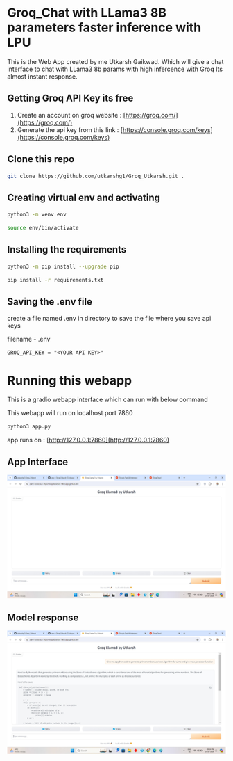 # Groq_Chat with LLama3 8B parameters faster inference with LPU

This is the Web App created by me Utkarsh Gaikwad. Which will give a chat 
interface to chat with LLama3 8b params with high infercence with Groq 
Its almost instant response.

## Getting Groq API Key its free

1. Create an account on groq website : [https://groq.com/](https://groq.com/)
2. Generate the api key from this link : [https://console.groq.com/keys](https://console.groq.com/keys)

## Clone this repo

~~~bash
git clone https://github.com/utkarshg1/Groq_Utkarsh.git .
~~~

## Creating virtual env and activating
~~~bash
python3 -m venv env
~~~

~~~bash
source env/bin/activate
~~~

## Installing the requirements

~~~bash
python3 -m pip install --upgrade pip
~~~

~~~bash
pip install -r requirements.txt
~~~

## Saving the .env file

create a file named .env in directory to save the file where you save api keys

filename - .env
~~~
GROQ_API_KEY = "<YOUR API KEY>"
~~~

# Running this webapp

This is a gradio webapp interface which can run with below command

This webapp will run on localhost port 7860

~~~bash
python3 app.py
~~~

app runs on : [http://127.0.0.1:7860](http://127.0.0.1:7860)

## App Interface

![UI1](./UI/UI1.jpg)

## Model response

![ModelResponse](./UI/UI2.jpg)
